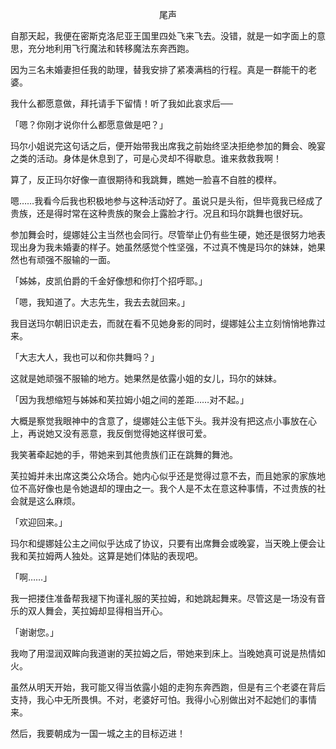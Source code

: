 <p align="center">尾声</p>

自那天起，我便在密斯克洛尼亚王国里四处飞来飞去。没错，就是一如字面上的意思，充分地利用飞行魔法和转移魔法东奔西跑。

因为三名未婚妻担任我的助理，替我安排了紧凑满档的行程。真是一群能干的老婆。

我什么都愿意做，拜托请手下留情！听了我如此哀求后──

「嗯？你刚才说你什么都愿意做是吧？」

玛尔小姐说完这句话之后，便开始带我出席我之前始终坚决拒绝参加的舞会、晚宴之类的活动。身体是休息到了，可是心灵却不得歇息。谁来救救我啊！

算了，反正玛尔好像一直很期待和我跳舞，瞧她一脸喜不自胜的模样。

嗯……我看今后我也积极地参与这种活动好了。虽说只是头衔，但毕竟我已经成了贵族，还是得时常在这种贵族的聚会上露脸才行。况且和玛尔跳舞也很好玩。

参加舞会时，缇娜娃公主当然也会同行。尽管举止仍有些生硬，她还是很努力地表现出身为我未婚妻的样子。她虽然感觉个性坚强，不过真不愧是玛尔的妹妹，她果然也有顽强不服输的一面。

「姊姊，皮凯伯爵的千金好像想和你打个招呼耶。」

「嗯，我知道了。大志先生，我去去就回来。」

我目送玛尔朝旧识走去，而就在看不见她身影的同时，缇娜娃公主立刻悄悄地靠过来。

「大志大人，我也可以和你共舞吗？」

这就是她顽强不服输的地方。她果然是依露小姐的女儿，玛尔的妹妹。

「因为我想缩短与姊姊和芙拉姆小姐之间的差距……对不起。」

大概是察觉我眼神中的含意了，缇娜娃公主低下头。我并没有把这点小事放在心上，再说她又没有恶意，我反倒觉得她这样很可爱。

我笑著牵起她的手，带她来到其他贵族们正在跳舞的舞池。

芙拉姆并未出席这类公众场合。她内心似乎还是觉得过意不去，而且她家的家族地位不高好像也是令她退却的理由之一。我个人是不太在意这种事情，不过贵族的社会就是这么麻烦。

「欢迎回来。」

玛尔和缇娜娃公主之间似乎达成了协议，只要有出席舞会或晚宴，当天晚上便会让我和芙拉姆两人独处。这算是她们体贴的表现吧。

「啊……」

我一把搂住准备帮我褪下拘谨礼服的芙拉姆，和她跳起舞来。尽管这是一场没有音乐的双人舞会，芙拉姆却显得相当开心。

「谢谢您。」

我吻了用湿润双眸向我道谢的芙拉姆之后，带她来到床上。当晚她真可说是热情如火。

虽然从明天开始，我可能又得当依露小姐的走狗东奔西跑，但是有三个老婆在背后支持，我心中无所畏惧。不对，老婆好可怕。我得小心别做出对不起她们的事情来。

然后，我要朝成为一国一城之主的目标迈进！

